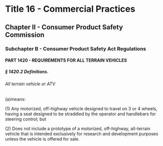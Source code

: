 
# Title 16 - Commercial Practices
## Chapter II - Consumer Product Safety Commission
### Subchapter B - Consumer Product Safety Act Regulations
#### PART 1420 - REQUIREMENTS FOR ALL TERRAIN VEHICLES
##### § 1420.2 Definitions.
###### All terrain vehicle or ATV

(a)means:

(1) Any motorized, off-highway vehicle designed to travel on 3 or 4 wheels, having a seat designed to be straddled by the operator and handlebars for steering control; but

(2) Does not include a prototype of a motorized, off-highway, all-terrain vehicle that is intended exclusively for research and development purposes unless the vehicle is offered for sale.
